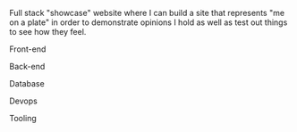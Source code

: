 Full stack "showcase" website where I can build a site that represents "me on a plate" in order to demonstrate opinions I hold as well as test out things to see how they feel.

Front-end

Back-end

Database

Devops

Tooling
